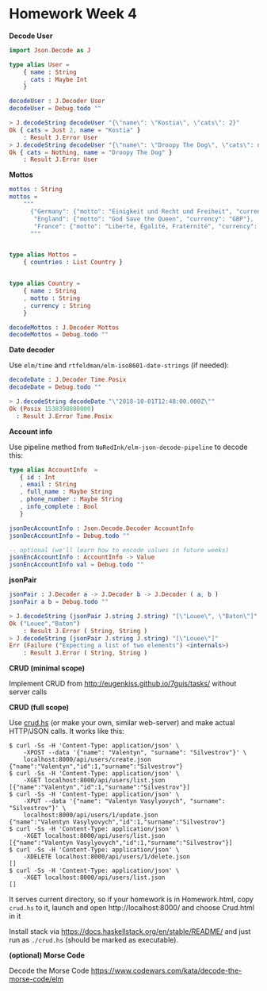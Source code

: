 # Homework Week 4

**Decode User**

```elm
import Json.Decode as J

type alias User =
    { name : String
    , cats : Maybe Int
    }

decodeUser : J.Decoder User
decodeUser = Debug.todo ""

> J.decodeString decodeUser "{\"name\": \"Kostia\", \"cats\": 2}"
Ok { cats = Just 2, name = "Kostia" }
    : Result J.Error User
> J.decodeString decodeUser "{\"name\": \"Droopy The Dog\", \"cats\": null}"
Ok { cats = Nothing, name = "Droopy The Dog" }
    : Result J.Error User
```

**Mottos**

```elm
mottos : String
mottos =
    """
      {"Germany": {"motto": "Einigkeit und Recht und Freiheit", "currency": "EUR"},
       "England": {"motto": "God Save the Queen", "currency": "GBP"},
       "France": {"motto": "Liberté, Égalité, Fraternité", "currency": "EUR"}}
      """


type alias Mottos =
    { countries : List Country }


type alias Country =
    { name : String
    , motto : String
    , currency : String
    }

decodeMottos : J.Decoder Mottos
decodeMottos = Debug.todo ""
```

**Date decoder**

Use `elm/time` and `rtfeldman/elm-iso8601-date-strings` (if needed):

```elm
decodeDate : J.Decoder Time.Posix
decodeDate = Debug.todo ""

> J.decodeString decodeDate "\"2018-10-01T12:48:00.000Z\""
Ok (Posix 1538398080000)
  : Result J.Error Time.Posix
```

**Account info**

Use pipeline method from `NoRedInk/elm-json-decode-pipeline` to decode this:

```elm
type alias AccountInfo  =
   { id : Int
   , email : String
   , full_name : Maybe String
   , phone_number : Maybe String
   , info_complete : Bool
   }

jsonDecAccountInfo : Json.Decode.Decoder AccountInfo
jsonDecAccountInfo = Debug.todo ""

-- optional (we'll learn how to encode values in future weeks)
jsonEncAccountInfo : AccountInfo -> Value
jsonEncAccountInfo val = Debug.todo ""

```

**jsonPair**

```elm
jsonPair : J.Decoder a -> J.Decoder b -> J.Decoder ( a, b )
jsonPair a b = Debug.todo ""

> J.decodeString (jsonPair J.string J.string) "[\"Louee\", \"Baton\"]"
Ok ("Louee","Baton")
    : Result J.Error ( String, String )
> J.decodeString (jsonPair J.string J.string) "[\"Louee\"]"
Err (Failure ("Expecting a list of two elements") <internals>)
    : Result J.Error ( String, String )
```

**CRUD (minimal scope)**

Implement CRUD from http://eugenkiss.github.io/7guis/tasks/ without server calls

**CRUD (full scope)**

Use [crud.hs](./crud.hs) (or make your own, similar web-server) and make actual HTTP/JSON calls. It works like this:

```
$ curl -Ss -H 'Content-Type: application/json' \
    -XPOST --data '{"name": "Valentyn", "surname": "Silvestrov"}' \
    localhost:8000/api/users/create.json
{"name":"Valentyn","id":1,"surname":"Silvestrov"}
$ curl -Ss -H 'Content-Type: application/json' \
    -XGET localhost:8000/api/users/list.json
[{"name":"Valentyn","id":1,"surname":"Silvestrov"}]
$ curl -Ss -H 'Content-Type: application/json' \
    -XPUT --data '{"name": "Valentyn Vasylyovych", "surname": "Silvestrov"}' \
    localhost:8000/api/users/1/update.json
{"name":"Valentyn Vasylyovych","id":1,"surname":"Silvestrov"}
$ curl -Ss -H 'Content-Type: application/json' \
    -XGET localhost:8000/api/users/list.json
[{"name":"Valentyn Vasylyovych","id":1,"surname":"Silvestrov"}]
$ curl -Ss -H 'Content-Type: application/json' \
    -XDELETE localhost:8000/api/users/1/delete.json
[]
$ curl -Ss -H 'Content-Type: application/json' \
    -XGET localhost:8000/api/users/list.json
[]
```

It serves current directory, so if your homework is in Homework.html,
copy `crud.hs` to it, launch and open
http://localhost:8000/ and choose Crud.html in it

Install stack via https://docs.haskellstack.org/en/stable/README/ and
just run as `./crud.hs` (should be marked as executable).

**(optional) Morse Code**

Decode the Morse Code https://www.codewars.com/kata/decode-the-morse-code/elm
